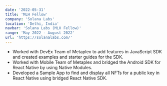 ```yaml
---
date: '2022-05-31'
title: 'MLH Fellow'
company: 'Solana Labs'
location: 'Delhi, India'
navbar: 'Solana Labs (MLH Fellow)'
range: 'May 2022 - August 2022'
url: 'https://solanalabs.com/'
---
```


- Worked with DevEx Team of Metaplex to add features in JavaScript SDK and created examples and starter guides for the SDK.
- Worked with Mobile Team of Metaplex and bridged the Android SDK for React Native by using Native Modules.
- Developed a Sample App to find and display all NFTs for a public key in React Native using bridged React Native SDK.
